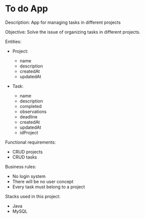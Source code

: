 # To do App 

Description: App for managing tasks in different projects

Objective: Solve the issue of organizing tasks in different projects.

Entities: 
    
* Project:
    - name
    - description
    - createdAt
    - updatedAt

* Task: 
    - name
    - description
    - completed
    - observations
    - deadline
    - createdAt
    - updatedAt
    - idProject

Functional requirements:

* CRUD projects
* CRUD tasks

Business rules:

* No login system
* There will be no user concept
* Every task must belong to a project

Stacks used in this project: 

* Java 
* MySQL
